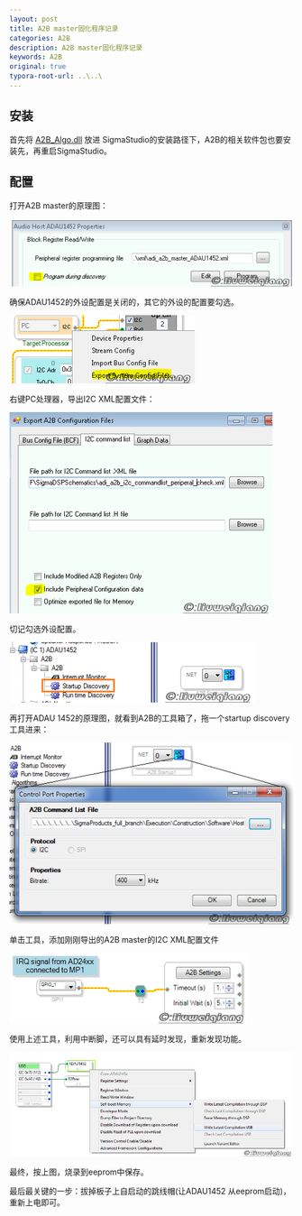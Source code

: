 ```yaml
---
layout: post
title: A2B master固化程序记录
categories: A2B
description: A2B master固化程序记录
keywords: A2B
original: true
typora-root-url: ..\..\
---
```


## 安装

首先将 [A2B_Algo.dll]( https://liuweiqiang.win/tools/A2B_Algo.dll) 放进 SigmaStudio的安装路径下，A2B的相关软件包也要安装先，再重启SigmaStudio。

## 配置



打开A2B master的原理图：

![](/images/a2b/1.png)



确保ADAU1452的外设配置是关闭的，其它的外设的配置要勾选。

![](/images/a2b/2.png)

右键PC处理器，导出I2C XML配置文件：

![](/images/a2b/3.png)

切记勾选外设配置。

![](/images/a2b/4.png)

再打开ADAU 1452的原理图，就看到A2B的工具箱了，拖一个startup discovery工具进来：

![](/images/a2b/5.png)

单击工具，添加刚刚导出的A2B master的I2C XML配置文件

![](/images/a2b/6.png)

使用上述工具，利用中断脚，还可以具有延时发现，重新发现功能。

![](/images/a2b/7.png)

最终，按上图，烧录到eeprom中保存。



最后最关键的一步：拔掉板子上自启动的跳线帽(让ADAU1452 从eeprom启动)，重新上电即可。
